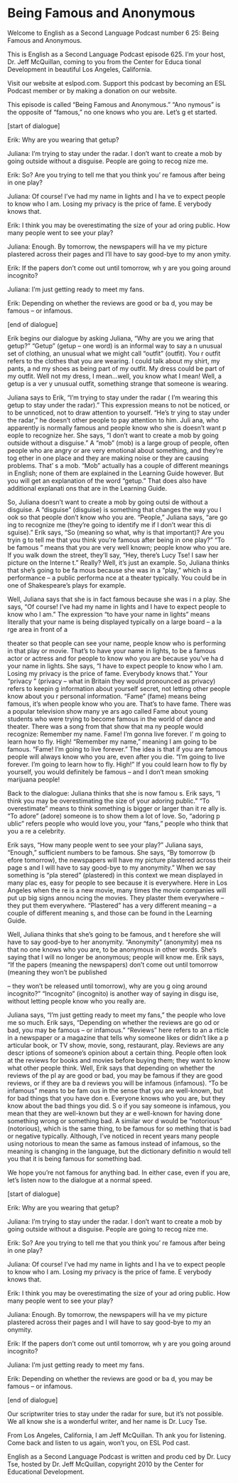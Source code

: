 # Being Famous and Anonymous

Welcome to English as a Second Language Podcast number 6 25: Being Famous and Anonymous. 

This is English as a Second Language Podcast episode 625.  I’m your host, Dr. Jeff McQuillan, coming to you from the Center for Educa tional Development in beautiful Los Angeles, California. 

Visit our website at eslpod.com.  Support this podcast by becoming an ESL Podcast member or by making a donation on our website. 

This episode is called “Being Famous and Anonymous.”  “Ano nymous” is the opposite of “famous,” no one knows who you are.  Let’s g et started. 

[start of dialogue] 

Erik:  Why are you wearing that getup? 

Juliana:  I’m trying to stay under the radar.  I don’t want to create a mob by going outside without a disguise.  People are going to recog nize me.   

Erik:  So?  Are you trying to tell me that you think you’ re famous after being in one play? 

Juliana:  Of course!  I’ve had my name in lights and I ha ve to expect people to know who I am.  Losing my privacy is the price of fame.  E verybody knows that. 

Erik:  I think you may be overestimating the size of your ad oring public.  How many people went to see your play? 

Juliana:  Enough.  By tomorrow, the newspapers will ha ve my picture plastered across their pages and I’ll have to say good-bye to my anon ymity.   

Erik:  If the papers don’t come out until tomorrow, wh y are you going around incognito? 

Juliana:  I’m just getting ready to meet my fans. 

Erik:  Depending on whether the reviews are good or ba d, you may be famous – or infamous.  

 [end of dialogue] 

Erik begins our dialogue by asking Juliana, “Why are you we aring that getup?” “Getup” (getup – one word) is an informal way to say a n unusual set of clothing, an unusual what we might call “outfit” (outfit).  You r outfit refers to the clothes that you are wearing.  I could talk about my shirt, my pants, a nd my shoes as being part of my outfit.  My dress could be part of my outfit.  Well not my dress, I mean…well, you know what I mean!  Well, a getup is a ver y unusual outfit, something strange that someone is wearing. 

Juliana says to Erik, “I’m trying to stay under the radar ( I’m wearing this getup to stay under the radar).”  This expression means to not be noticed, or to be unnoticed, not to draw attention to yourself.  “He’s tr ying to stay under the radar,” he doesn’t other people to pay attention to him.  Juli ana, who apparently is normally famous and people know who she is doesn’t want p eople to recognize her.  She says, “I don’t want to create a mob by going outside without a disguise.”  A “mob” (mob) is a large group of people, often people who are angry or are very emotional about something, and they’re tog ether in one place and they are making noise or they are causing problems.  That’ s a mob.  “Mob” actually has a couple of different meanings in English; none of them are explained in the Learning Guide however.  But you will  get an explanation of the word “getup.”  That does also have additional explanati ons that are in the Learning Guide. 

So, Juliana doesn’t want to create a mob by going outsi de without a disguise.  A “disguise” (disguise) is something that changes the way you l ook so that people don’t know who you are.  “People,” Juliana says, “are go ing to recognize me (they’re going to identify me if I don’t wear this di sguise).”  Erik says, “So (meaning so what, why is that important)?  Are you tryin g to tell me that you think you’re famous after being in one play?”  “To be famous ” means that you are very well known; people know who you are.  If you walk down  the street, they’ll say, “Hey, there’s Lucy Tse!  I saw her picture on the Interne t.”  Really?  Well, it’s just an example.  So, Juliana thinks that she’s going to be fa mous because she was in a “play,” which is a performance – a public performa nce at a theater typically. You could be in one of Shakespeare’s plays for example.   

Well, Juliana says that she is in fact famous because she was i n a play.  She says, “Of course!  I’ve had my name in lights and I have to  expect people to know who I am.”  The expression “to have your name in lights” means literally that your name is being displayed typically on a large board – a la rge area in front of a  

 theater so that people can see your name, people know who is performing in that play or movie.  That’s to have your name in lights, to be  a famous actor or actress and for people to know who you are because you’ve ha d your name in lights.  She says, “I have to expect people to know who I  am.  Losing my privacy is the price of fame.  Everybody knows that.”  Your “privacy ” (privacy – what in Britain they would pronounced as privacy) refers to keepin g information about yourself secret, not letting other people know about you r personal information. “Fame” (fame) means being famous, it’s when people know  who you are.  That’s to have fame.  There was a popular television show many ye ars ago called Fame about young students who were trying to become famous in the world of dance and theater.  There was a song from that show that ma ny people would recognize: Remember my name.  Fame!  I’m gonna live forever.  I’ m going to learn how to fly.  High!  “Remember my name,” meaning I am going to be famous.  “Fame!  I’m going to live forever.”  The idea  is that if you are famous people will always know who you are, even after you die.   “I’m going to live forever.  I’m going to learn how to fly.  High!”  If you could learn how to fly by yourself, you would definitely be famous – and I don’t mean smoking marijuana people! 

Back to the dialogue: Juliana thinks that she is now famou s.  Erik says, “I think you may be overestimating the size of your adoring public.”   “To overestimate” means to think something is bigger or larger than it re ally is.  “To adore” (adore) someone is to show them a lot of love.  So, “adoring p ublic” refers people who would love you, your “fans,” people who think that you a re a celebrity.   

Erik says, “How many people went to see your play?”  Juliana  says, “Enough,” sufficient numbers to be famous.  She says, “By tomorrow (b efore tomorrow), the newspapers will have my picture plastered across their page s and I will have to say good-bye to my anonymity.”  When we say something is “pla stered” (plastered) in this context we mean displayed in many plac es, easy for people to see because it is everywhere.  Here in Los Angeles when the re is a new movie, many times the movie companies will put up big signs annou ncing the movies. They plaster them everywhere – they put them everywhere.  “Plastered” has a very different meaning – a couple of different meaning s, and those can be found in the Learning Guide. 

Well, Juliana thinks that she’s going to be famous, and t herefore she will have to say good-bye to her anonymity.  “Anonymity” (anonymity) mea ns that no one knows who you are, to be anonymous in other words.  She’s saying that I will no longer be anonymous; people will know me.  Erik says, “If  the papers (meaning the newspapers) don’t come out until tomorrow (meaning  they won’t be published  

 – they won’t be released until tomorrow), why are you g oing around incognito?” “Incognito” (incognito) is another way of saying in disgu ise, without letting people know who you really are. 

Juliana says, “I’m just getting ready to meet my fans,” the  people who love me so much.  Erik says, “Depending on whether the reviews are go od or bad, you may be famous – or infamous.”  “Reviews” here refers to an a rticle in a newspaper or a magazine that tells why someone likes or didn’t like a p articular book, or TV show, movie, song, restaurant, play.  Reviews are any descr iptions of someone’s opinion about a certain thing.  People often look at the reviews for books and movies before buying them; they want to know what other  people think.  Well, Erik says that depending on whether the reviews of the pl ay are good or bad, you may be famous if they are good reviews, or if they are ba d reviews you will be infamous (infamous).  “To be infamous” means to be fam ous in the sense that you are well-known, but for bad things that you have don e.  Everyone knows who you are, but they know about the bad things you did.  S o if you say someone is infamous, you mean that they are well-known but they ar e well-known for having done something wrong or something bad.  A similar wor d would be “notorious” (notorious), which is the same thing, to be famous for so mething that is bad or negative typically.  Although, I’ve noticed in recent years many people using notorious to mean the same as famous instead of infamous,  so the meaning is changing in the language, but the dictionary definitio n would tell you that it is being famous for something bad. 

We hope you’re not famous for anything bad.  In either  case, even if you are, let’s listen now to the dialogue at a normal speed. 

[start of dialogue] 

Erik:  Why are you wearing that getup? 

Juliana:  I’m trying to stay under the radar.  I don’t want to create a mob by going outside without a disguise.  People are going to recog nize me.   

Erik:  So?  Are you trying to tell me that you think you’ re famous after being in one play? 

Juliana:  Of course!  I’ve had my name in lights and I ha ve to expect people to know who I am.  Losing my privacy is the price of fame.  E verybody knows that. 

 Erik:  I think you may be overestimating the size of your ad oring public.  How many people went to see your play? 

Juliana:  Enough.  By tomorrow, the newspapers will ha ve my picture plastered across their pages and I will have to say good-bye to my an onymity.   

Erik:  If the papers don’t come out until tomorrow, wh y are you going around incognito? 

Juliana:  I’m just getting ready to meet my fans. 

Erik:  Depending on whether the reviews are good or ba d, you may be famous – or infamous. 

[end of dialogue] 

Our scriptwriter tries to stay under the radar for sure, but it’s not possible.  We all know she is a wonderful writer, and her name is Dr. Lucy Tse.   

From Los Angeles, California, I am Jeff McQuillan.  Th ank you for listening. Come back and listen to us again, won’t you, on ESL Pod cast. 

English as a Second Language Podcast is written and produ ced by Dr. Lucy Tse, hosted by Dr. Jeff McQuillan, copyright 2010 by the Center  for Educational Development.

